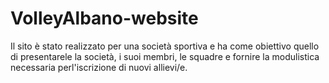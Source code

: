 # VolleyAlbano-website
Il sito è stato realizzato per una società sportiva e ha come obiettivo quello di presentarele la società, i suoi membri, le squadre e fornire la modulistica necessaria
perl'iscrizione di nuovi allievi/e.
